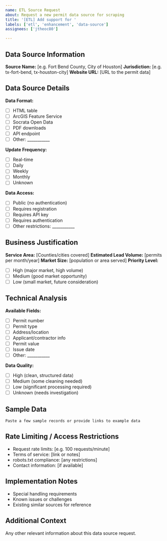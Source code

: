 ```yaml
---
name: ETL Source Request
about: Request a new permit data source for scraping
title: '[ETL] Add support for '
labels: ['etl', 'enhancement', 'data-source']
assignees: ['jtheoc80']

---
```


## Data Source Information
**Source Name:** [e.g. Fort Bend County, City of Houston]
**Jurisdiction:** [e.g. tx-fort-bend, tx-houston-city]
**Website URL:** [URL to the permit data]

## Data Source Details
**Data Format:**
- [ ] HTML table
- [ ] ArcGIS Feature Service
- [ ] Socrata Open Data
- [ ] PDF downloads
- [ ] API endpoint
- [ ] Other: ___________

**Update Frequency:**
- [ ] Real-time
- [ ] Daily
- [ ] Weekly
- [ ] Monthly
- [ ] Unknown

**Data Access:**
- [ ] Public (no authentication)
- [ ] Requires registration
- [ ] Requires API key
- [ ] Requires authentication
- [ ] Other restrictions: ___________

## Business Justification
**Service Area:** [Counties/cities covered]
**Estimated Lead Volume:** [permits per month/year]
**Market Size:** [population or area served]
**Priority Level:**
- [ ] High (major market, high volume)
- [ ] Medium (good market opportunity)
- [ ] Low (small market, future consideration)

## Technical Analysis
**Available Fields:**
- [ ] Permit number
- [ ] Permit type
- [ ] Address/location
- [ ] Applicant/contractor info
- [ ] Permit value
- [ ] Issue date
- [ ] Other: ___________

**Data Quality:**
- [ ] High (clean, structured data)
- [ ] Medium (some cleaning needed)
- [ ] Low (significant processing required)
- [ ] Unknown (needs investigation)

## Sample Data
```
Paste a few sample records or provide links to example data
```

## Rate Limiting / Access Restrictions
- Request rate limits: [e.g. 100 requests/minute]
- Terms of service: [link or notes]
- robots.txt compliance: [any restrictions]
- Contact information: [if available]

## Implementation Notes
- Special handling requirements
- Known issues or challenges
- Existing similar sources for reference

## Additional Context
Any other relevant information about this data source request.